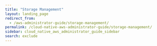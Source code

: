 ```yaml
---
title: "Storage Management"
layout: landing_page
redirect_from:
  - /aws-administrator-guide/storage-management/
permalink: /cloud-native-aws-administrator-guide/storage-management/
sidebar: cloud_native_aws_administrator_guide_sidebar
search: exclude
---
```

